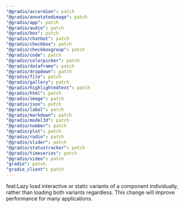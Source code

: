 ```yaml
---
"@gradio/accordion": patch
"@gradio/annotatedimage": patch
"@gradio/app": patch
"@gradio/audio": patch
"@gradio/box": patch
"@gradio/chatbot": patch
"@gradio/checkbox": patch
"@gradio/checkboxgroup": patch
"@gradio/code": patch
"@gradio/colorpicker": patch
"@gradio/dataframe": patch
"@gradio/dropdown": patch
"@gradio/file": patch
"@gradio/gallery": patch
"@gradio/highlightedtext": patch
"@gradio/html": patch
"@gradio/image": patch
"@gradio/json": patch
"@gradio/label": patch
"@gradio/markdown": patch
"@gradio/model3d": patch
"@gradio/number": patch
"@gradio/plot": patch
"@gradio/radio": patch
"@gradio/slider": patch
"@gradio/statustracker": patch
"@gradio/timeseries": patch
"@gradio/video": patch
"gradio": patch
"gradio_client": patch
---
```


feat:Lazy load interactive or static variants of a component individually, rather than loading both variants regardless. This change will improve performance for many applications.
